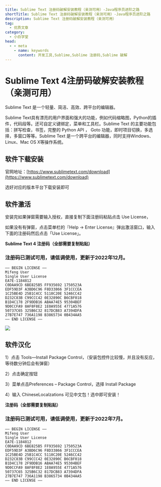```yaml
---
title: Sublime Text 注册码破解安装教程（亲测可用）-Java程序员进阶之路
shortTitle: Sublime Text 注册码破解安装教程（亲测可用）-Java程序员进阶之路
description: Sublime Text 注册码破解安装教程（亲测可用）
tag:
  - 优质文章
category:
  - 小白学堂
head:
  - - meta
    - name: keywords
      content: 开发工具,Sublime,Sublime 注册码,Sublime 破解
---
```



# Sublime Text 4注册码破解安装教程（亲测可用）

Sublime Text 是一个轻量、简洁、高效、跨平台的编辑器。

Sublime Text具有漂亮的用户界面和强大的功能，例如代码缩略图，Python的插件，代码段等。还可自定义键绑定，菜单和工具栏。Sublime Text 的主要功能包括：拼写检查，书签，完整的 Python API ， Goto 功能，即时项目切换，多选择，多窗口等等。Sublime Text 是一个跨平台的编辑器，同时支持Windows、Linux、Mac OS X等操作系统。

## 软件下载安装

官网地址：[https://www.sublimetext.com/download](https://www.sublimetext.com/download)

选好对应的版本平台下载安装即可

## 软件激活

安装完如果弹窗需要输入授权，直接复制下面注册码粘贴点击 Use License，

如果没有有弹窗，点击菜单栏的『Help -> Enter License』弹出激活窗口，输入下面的注册码然后点击「Use License」。

**Sublime Text 4 注册码（全部需要复制粘贴）**

### 注册码已测试可用，请低调使用，更新于2022年12月。

```
—– BEGIN LICENSE —–
Mifeng User
Single User License
EA7E-1184812
C0DAA9CD 6BE825B5 FF935692 1750523A
EDF59D3F A3BD6C96 F8D33866 3F1CCCEA
1C25BE4D 25B1C4CC 5110C20E 5246CC42
D232C83B C99CCC42 0E32890C B6CBF018
B1D4C178 2F9DDB16 ABAA74E5 95304BEF
9D0CCFA9 8AF8F8E2 1E0A955E 4771A576
50737C65 325B6C32 817DCB83 A7394DFA
27B7E747 736A1198 B3865734 0B434AA5
—— END LICENSE ——
```

![](https://www.ahhhhfs.com/wp-content/uploads/2021/09/1630993608-f8f561fa74ff4c7.webp)



## 软件汉化

1）点击 Tools—Install Package Control，（安装包控件比较慢，并且没有反应，等待数分钟后会有弹窗）

2）点击确定按钮

3）菜单点击Preferences – Package Control，选择 Install Package

4）输入 ChineseLocalzations 可见中文包！选中即可安装！


**注册码（全部需要复制粘贴）**

### 注册码已测试可用，请低调使用，更新于2022年7月。

```
—– BEGIN LICENSE —–
Mifeng User
Single User License
EA7E-1184812
C0DAA9CD 6BE825B5 FF935692 1750523A
EDF59D3F A3BD6C96 F8D33866 3F1CCCEA
1C25BE4D 25B1C4CC 5110C20E 5246CC42
D232C83B C99CCC42 0E32890C B6CBF018
B1D4C178 2F9DDB16 ABAA74E5 95304BEF
9D0CCFA9 8AF8F8E2 1E0A955E 4771A576
50737C65 325B6C32 817DCB83 A7394DFA
27B7E747 736A1198 B3865734 0B434AA5
—— END LICENSE ——
```
